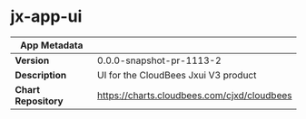 # jx-app-ui

|App Metadata||
|---|---|
| **Version** | 0.0.0-snapshot-pr-1113-2 |
| **Description** | UI for the CloudBees Jxui V3 product |
| **Chart Repository** | https://charts.cloudbees.com/cjxd/cloudbees |
